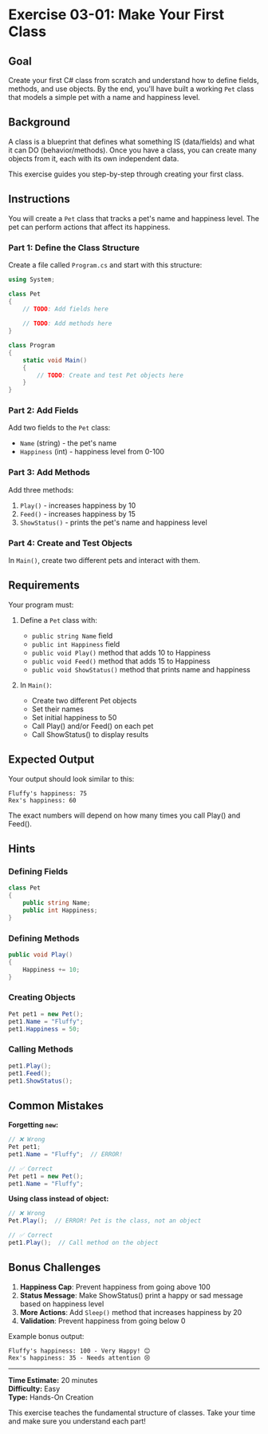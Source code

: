 # Exercise 03-01: Make Your First Class

## Goal

Create your first C# class from scratch and understand how to define fields, methods, and use objects. By the end, you'll have built a working `Pet` class that models a simple pet with a name and happiness level.

## Background

A class is a blueprint that defines what something IS (data/fields) and what it can DO (behavior/methods). Once you have a class, you can create many objects from it, each with its own independent data.

This exercise guides you step-by-step through creating your first class.

## Instructions

You will create a `Pet` class that tracks a pet's name and happiness level. The pet can perform actions that affect its happiness.

### Part 1: Define the Class Structure

Create a file called `Program.cs` and start with this structure:

```csharp
using System;

class Pet
{
    // TODO: Add fields here
    
    // TODO: Add methods here
}

class Program
{
    static void Main()
    {
        // TODO: Create and test Pet objects here
    }
}
```

### Part 2: Add Fields

Add two fields to the `Pet` class:
- `Name` (string) - the pet's name
- `Happiness` (int) - happiness level from 0-100

### Part 3: Add Methods

Add three methods:
1. `Play()` - increases happiness by 10
2. `Feed()` - increases happiness by 15
3. `ShowStatus()` - prints the pet's name and happiness level

### Part 4: Create and Test Objects

In `Main()`, create two different pets and interact with them.

## Requirements

Your program must:

1. Define a `Pet` class with:
   - `public string Name` field
   - `public int Happiness` field
   - `public void Play()` method that adds 10 to Happiness
   - `public void Feed()` method that adds 15 to Happiness
   - `public void ShowStatus()` method that prints name and happiness

2. In `Main()`:
   - Create two different Pet objects
   - Set their names
   - Set initial happiness to 50
   - Call Play() and/or Feed() on each pet
   - Call ShowStatus() to display results

## Expected Output

Your output should look similar to this:

```
Fluffy's happiness: 75
Rex's happiness: 60
```

The exact numbers will depend on how many times you call Play() and Feed().

## Hints

### Defining Fields
```csharp
class Pet
{
    public string Name;
    public int Happiness;
}
```

### Defining Methods
```csharp
public void Play()
{
    Happiness += 10;
}
```

### Creating Objects
```csharp
Pet pet1 = new Pet();
pet1.Name = "Fluffy";
pet1.Happiness = 50;
```

### Calling Methods
```csharp
pet1.Play();
pet1.Feed();
pet1.ShowStatus();
```

## Common Mistakes

**Forgetting `new`:**
```csharp
// ❌ Wrong
Pet pet1;
pet1.Name = "Fluffy";  // ERROR!

// ✅ Correct
Pet pet1 = new Pet();
pet1.Name = "Fluffy";
```

**Using class instead of object:**
```csharp
// ❌ Wrong
Pet.Play();  // ERROR! Pet is the class, not an object

// ✅ Correct
pet1.Play();  // Call method on the object
```

## Bonus Challenges

1. **Happiness Cap**: Prevent happiness from going above 100
2. **Status Message**: Make ShowStatus() print a happy or sad message based on happiness level
3. **More Actions**: Add `Sleep()` method that increases happiness by 20
4. **Validation**: Prevent happiness from going below 0

Example bonus output:
```
Fluffy's happiness: 100 - Very Happy! 😊
Rex's happiness: 35 - Needs attention 😢
```

---

**Time Estimate:** 20 minutes  
**Difficulty:** Easy  
**Type:** Hands-On Creation

This exercise teaches the fundamental structure of classes. Take your time and make sure you understand each part!